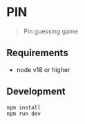 # PIN

> Pin guessing game

## Requirements
- node v18 or higher

## Development
```
npm install
npm run dev
```
